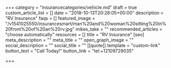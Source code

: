 +++
category = "insurancecategories/vehicle.md"
draft = true
custom_article_list = []
date = "2018-10-13T20:28:05+00:00"
description = "RV Insurance"
faqs = []
featured_image = "/v1541025550/insurancesmart/man%20and%20woman%20sitting%20in%20front%20of%20an%20rv.jpg"
mikes_take = ""
recommended_articles = "choose automatically"
resources = []
title = "RV Insurance"
[seo]
meta_description = ""
meta_title = ""
open_graph_image = ""
social_description = ""
social_title = ""
[[quote]]
template = "custom-link"
button_text = "Call Today!"
button_link = "tel:+12109729035"

+++
